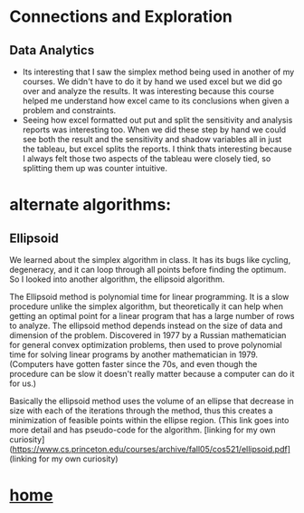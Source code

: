 # Connections and Exploration

## Data Analytics
- Its interesting that I saw the simplex method being used in another of my courses. We didn't have to do it by hand we used excel but we did go over and analyze the results. It was interesting because this course helped me understand how excel came to its conclusions when given a problem and constraints.
- Seeing how excel formatted out put and split the sensitivity and analysis reports was interesting too. When we did these step by hand we could see both the result and the sensitivity and shadow variables all in just the tableau, but excel splits the reports. I think thats interesting because I always felt those two aspects of the tableau were closely tied, so splitting them up was counter intuitive.

# alternate algorithms:
## Ellipsoid
We learned about the simplex algorithm in class. It has its bugs like cycling, degeneracy, and it can loop through all points before finding the optimum. So I looked into another algorithm, the ellipsoid algorithm.

The Ellipsoid method is polynomial time for linear programming. It is a slow procedure unlike the simplex algorithm, but theoretically it can help when getting an optimal point for a linear program that has a large number of rows to analyze. The ellipsoid method depends instead on the size of data and dimension of the problem. Discovered in 1977 by a Russian  mathematician for general convex optimization problems, then used to prove polynomial time for solving linear programs by another mathematician in 1979. (Computers have gotten faster since the 70s, and even though the procedure can be slow it doesn't really matter because a computer can do it for us.)

Basically the ellipsoid method uses the volume of an ellipse that decrease in size with each of the iterations through the method, thus this creates a minimization of feasible points within the ellipse region.  (This link goes into more detail and has pseudo-code for the algorithm. [linking for my own curiosity](https://www.cs.princeton.edu/courses/archive/fall05/cos521/ellipsoid.pdf] (linking for my own curiosity)






# [home](https://github.com/AllisonBolen/LinearAlgebra/tree/bolen)
